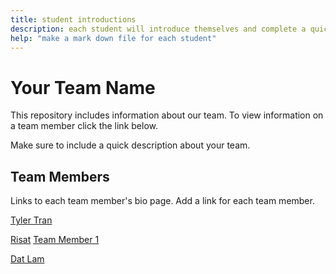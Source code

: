 ```yaml
---
title: student introductions
description: each student will introduce themselves and complete a quick bio
help: "make a mark down file for each student"
---
```


# Your Team Name

This repository includes information about our team. To view information on a team member click the link below.

Make sure to include a quick description about your team.

## Team Members

Links to each team member's bio page. Add a link for each team member.

[Tyler Tran](/tylertran.md)

[Risat](/risat.md)
[Team Member 1](/member1.md)

[Dat Lam](/datlam.md)

